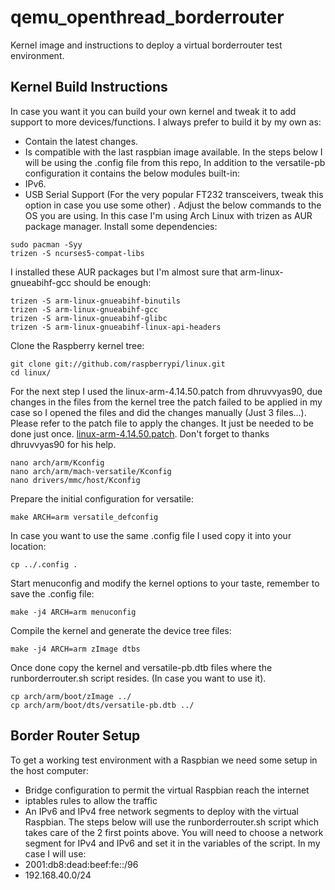 # qemu_openthread_borderrouter
Kernel image and instructions to deploy a virtual borderrouter test environment.

## Kernel Build Instructions
In case you want it you can build your own kernel and tweak it to add support to more devices/functions. I always prefer to build it by my own as:
* Contain the latest changes.
* Is compatible with the last raspbian image available.
In the steps below I will be using the .config file from this repo, In addition to the versatile-pb configuration it contains the below modules built-in:
* IPv6.
* USB Serial Support (For the very popular FT232 transceivers, tweak this option in case you use some other) .
Adjust the below commands to the OS you are using. In this case I'm using Arch Linux with trizen as AUR package manager.
Install some dependencies:
```
sudo pacman -Syy
trizen -S ncurses5-compat-libs
```
I installed these AUR packages but I'm almost sure that arm-linux-gnueabihf-gcc should be enough:
```
trizen -S arm-linux-gnueabihf-binutils
trizen -S arm-linux-gnueabihf-gcc
trizen -S arm-linux-gnueabihf-glibc
trizen -S arm-linux-gnueabihf-linux-api-headers
```
Clone the Raspberry kernel tree:
```
git clone git://github.com/raspberrypi/linux.git
cd linux/
```
For the next step I used the linux-arm-4.14.50.patch from dhruvvyas90, due changes in the files from the kernel tree the patch failed to be applied in my case so I opened the files and did the changes manually (Just 3 files...). 
Please refer to the patch file to apply the changes. It just be needed to be done just once. [linux-arm-4.14.50.patch](https://github.com/dhruvvyas90/qemu-rpi-kernel/blob/master/tools/linux-arm-4.14.50.patch).
Don't forget to thanks dhruvvyas90 for his help.
```
nano arch/arm/Kconfig
nano arch/arm/mach-versatile/Kconfig
nano drivers/mmc/host/Kconfig
```
Prepare the initial configuration for versatile:
```
make ARCH=arm versatile_defconfig 
```
In case you want to use the same .config file I used copy it into your location:
```
cp ../.config .
```
Start menuconfig and modify the kernel options to your taste, remember to save the .config file:
```
make -j4 ARCH=arm menuconfig
```
Compile the kernel and generate the device tree files:
```
make -j4 ARCH=arm zImage dtbs
```
Once done copy the kernel and versatile-pb.dtb files where the runborderrouter.sh script resides. (In case you want to use it).
```
cp arch/arm/boot/zImage ../
cp arch/arm/boot/dts/versatile-pb.dtb ../
```
## Border Router Setup
To get a working test environment with a Raspbian we need some setup in the host computer:
* Bridge configuration to permit the virtual Raspbian reach the internet
* iptables rules to allow the traffic
* An IPv6 and IPv4 free network segments to deploy with the virtual Raspbian.
The steps below will use the runborderrouter.sh script which takes care of the 2 first points above. You will need to choose a network segment for IPv4 and IPv6 and set it in the variables of the script. In my case I will use:
* 2001:db8:dead:beef:fe::/96
* 192.168.40.0/24

```
```
```
```
```
```
```
```
```
```
```
```
```

```

